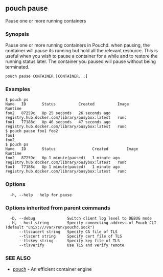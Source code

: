 ## pouch pause

Pause one or more running containers

### Synopsis

Pause one or more running containers in Pouchd. when pausing, the container will pause its running but hold all the relevant resource. This is useful when you wish to pause a container for a while and to restore the running status later. The container you paused will pause without being terminated.

```
pouch pause CONTAINER [CONTAINER...]
```

### Examples

```
$ pouch ps
Name   ID       Status          Created          Image                                            Runtime
foo2   87259c   Up 25 seconds   26 seconds ago   registry.hub.docker.com/library/busybox:latest   runc
foo1   77188c   Up 46 seconds   47 seconds ago   registry.hub.docker.com/library/busybox:latest   runc
$ pouch pause foo1 foo2
foo1
foo2
$ pouch ps
Name   ID       Status                Created        Image                                            Runtime
foo2   87259c   Up 1 minute(paused)   1 minute ago   registry.hub.docker.com/library/busybox:latest   runc
foo1   77188c   Up 1 minute(paused)   1 minute ago   registry.hub.docker.com/library/busybox:latest   runc
```

### Options

```
  -h, --help   help for pause
```

### Options inherited from parent commands

```
  -D, --debug              Switch client log level to DEBUG mode
  -H, --host string        Specify connecting address of Pouch CLI (default "unix:///var/run/pouchd.sock")
      --tlscacert string   Specify CA file of TLS
      --tlscert string     Specify cert file of TLS
      --tlskey string      Specify key file of TLS
      --tlsverify          Use TLS and verify remote
```

### SEE ALSO

* [pouch](pouch.md)	 - An efficient container engine

